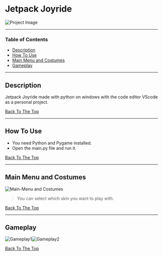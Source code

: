 # Jetpack Joyride

![Project Image](https://i.postimg.cc/c6G4jKVt/main-menu-bg.png)

> 

---

### Table of Contents

- [Description](#description)
- [How To Use](#how-to-use)
- [Main Menu and Costumes](#Main-Menu-and-Costumes)
- [Gameplay](#Gameplay)


---

## Description

Jetpack Joyride made with python on windows with the code editor VScode as a personal project.

[Back To The Top](#Jetpack-Joyride)

---

## How To Use

- You need Python and Pygame installed.
- Open the main.py file and run it.


[Back To The Top](#Jetpack-Joyride)

---

## Main Menu and Costumes
![Main-Menu and Costumes](https://media.giphy.com/media/KUOqAKYhyJcVqIvOep/giphy.gif)
> You can select which skin you want to play with.


[Back To The Top](#Jetpack-Joyride)

---

## Gameplay

![Gameplay1](https://media.giphy.com/media/DZWAGHMAitdVFODzxb/giphy-downsized-large.gif)![Gameplay2](https://media.giphy.com/media/ciIOgnPOS1LGQDiYwt/giphy.gif)

[Back To The Top](#Jetpack-Joyride)
